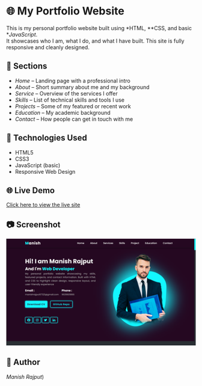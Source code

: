 # 🌐 My Portfolio Website

This is my personal portfolio website built using *HTML, **CSS, and basic **JavaScript*.  
It showcases who I am, what I do, and what I have built. This site is fully responsive and cleanly designed.

## 📁 Sections

- *Home* – Landing page with a professional intro
- *About* – Short summary about me and my background
- *Service* – Overview of the services I offer
- *Skills* – List of technical skills and tools I use
- *Projects* – Some of my featured or recent work
- *Education* – My academic background
- *Contact* – How people can get in touch with me

## 🔧 Technologies Used

- HTML5  
- CSS3  
- JavaScript (basic)  
- Responsive Web Design  

## 🌐 Live Demo

[Click here to view the live site](https://manishrajput67321.github.io/my-portfolio)


## 📷 Screenshot

![Portfolio Screenshot](img/Screenshot.png)

## 👤 Author

*Manish Rajput*)


